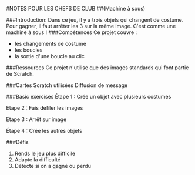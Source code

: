 #NOTES POUR LES CHEFS DE CLUB
##(Machine à sous)

###Introduction:
Dans ce jeu, il y a trois objets qui changent de costume. Pour gagner, il faut arrêter les 3 sur la même image. C'est comme une machine à sous !
###Compétences
Ce projet couvre :

- les changements de costume
- les boucles
- la sortie d'une boucle au clic

###Ressources
Ce projet n'utilise que des images standards qui font partie de Scratch.

###Cartes Scratch utilisées
Diffusion de message

###Basic exercises
Étape 1 : Crée un objet avec plusieurs costumes 

Étape 2 : Fais défiler les images

Étape 3 : Arrêt sur image 

Étape 4 : Crée les autres objets

###Défis
1. Rends le jeu plus difficile
2. Adapte la difficulté
3. Détecte si on a gagné ou perdu
